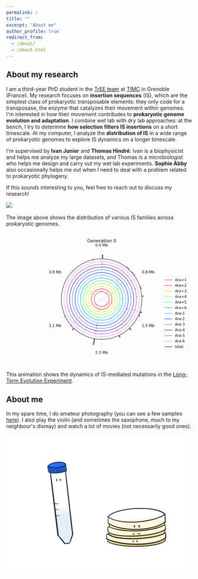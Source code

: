 ```yaml
---
permalink: /
title: ""
excerpt: "About me"
author_profile: true
redirect_from:
  - /about/
  - /about.html
---
```



## About my research

I am a third-year PhD student in the [TrEE team](https://tree-timc.github.io/compbio/) at [TIMC](https://www.timc.fr/en) in Grenoble (France). My research focuses on **insertion sequences** (IS), which are the simplest class of prokaryotic transposable elements: they only code for a transposase, the enzyme that catalyzes their movement within genomes. I'm interested in how their movement contributes to **prokaryotic genome evolution and adaptation**. I combine wet lab with dry lab approaches: at the bench, I try to determine **how selection filters IS insertions** on a short timescale. At my computer, I analyze the **distribution of IS** in a wide range of prokaryotic genomes to explore IS dynamics on a longer timescale.

I'm supervised by **Ivan Junier** and **Thomas Hindré**: Ivan is a biophysicist and helps me analyze my large datasets, and Thomas is a microbiologist who helps me design and carry out my wet lab experiments. **Sophie Abby** also occasionally helps me out when I need to deal with a problem related to prokaryotic phylogeny.

If this sounds interesting to you, feel free to reach out to discuss my research!

![](/images/full_tree_digIS_data_low_res.png)

The image above shows the distribution of various IS families across prokaryotic genomes.

![](/images/IS_evolution_circular_optimized_sped_up1.gif)

This animation shows the dynamics of IS-mediated mutations in the [Long-Term Evolution Experiment](https://the-ltee.org/).

## About me

In my spare time, I do amateur photography (you can see a few samples [here](https://www.instagram.com/floragaudilliere/)). I also play the violin (and sometimes the saxophone, much to my neighbour's dismay) and watch a lot of movies (not necessarily good ones).

![](/images/doodle.png)
